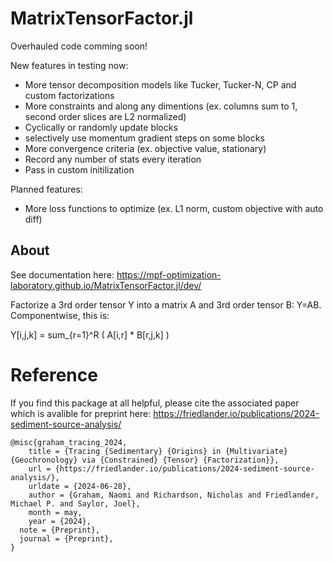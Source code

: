 # MatrixTensorFactor.jl

Overhauled code comming soon!

New features in testing now:
- More tensor decomposition models like Tucker, Tucker-N, CP and custom factorizations
- More constraints and along any dimentions (ex. columns sum to 1, second order slices are L2 normalized)
- Cyclically or randomly update blocks
- selectively use momentum gradient steps on some blocks
- More convergence criteria (ex. objective value, stationary)
- Record any number of stats every iteration
- Pass in custom initilization 

Planned features:
- More loss functions to optimize (ex. L1 norm, custom objective with auto diff)

## About

See documentation here: https://mpf-optimization-laboratory.github.io/MatrixTensorFactor.jl/dev/

Factorize a 3rd order tensor Y into a matrix A and 3rd order tensor B: Y=AB. Componentwise, this is:

Y[i,j,k] = sum_{r=1}^R ( A[i,r] * B[r,j,k] )

# Reference
If you find this package at all helpful, please cite the associated paper which is avalible for preprint here:
https://friedlander.io/publications/2024-sediment-source-analysis/

```
@misc{graham_tracing_2024,
	title = {Tracing {Sedimentary} {Origins} in {Multivariate} {Geochronology} via {Constrained} {Tensor} {Factorization}},
	url = {https://friedlander.io/publications/2024-sediment-source-analysis/},
	urldate = {2024-06-28},
	author = {Graham, Naomi and Richardson, Nicholas and Friedlander, Michael P. and Saylor, Joel},
	month = may,
	year = {2024},
  note = {Preprint},
  journal = {Preprint},
}
```
